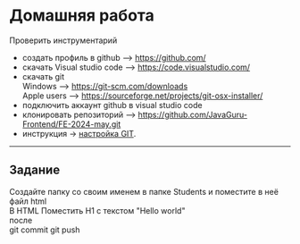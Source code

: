# Домашняя работа
Проверить инструментарий 
- создать профиль в github    --> https://github.com/
- скачать Visual studio code  --> https://code.visualstudio.com/
- скачать git  
    Windows                   --> https://git-scm.com/downloads  
    Apple users               --> https://sourceforge.net/projects/git-osx-installer/
- подключить аккаунт github в visual studio code 
- клонировать репозиторий     --> https://github.com/JavaGuru-Frontend/FE-2024-may.git
- инструкция -> [настройка GIT](https://github.com/JavaGuru-Frontend/FE-2024-may/blob/main/Homeworks/01/git/git.md).
---

## Задание
Создайте папку со своим именем в папке Students и поместите в неё файл html   
В HTML Поместить H1 c текстом "Hello world"  
после   
git commit
git push
